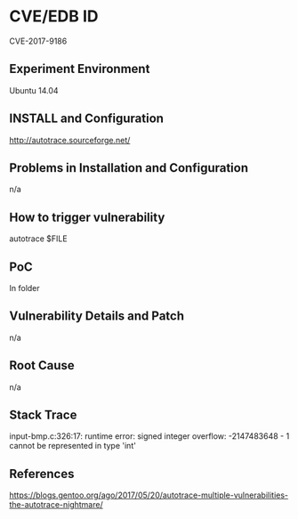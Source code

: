 # CVE/EDB ID
CVE-2017-9186
## Experiment Environment
Ubuntu 14.04
## INSTALL and Configuration
http://autotrace.sourceforge.net/
## Problems in Installation and Configuration
n/a
## How to trigger vulnerability
autotrace $FILE
## PoC
In folder
## Vulnerability Details and Patch
n/a
## Root Cause
n/a
## Stack Trace
input-bmp.c:326:17: runtime error: signed integer overflow: -2147483648 - 1 cannot be represented in type 'int'
## References
https://blogs.gentoo.org/ago/2017/05/20/autotrace-multiple-vulnerabilities-the-autotrace-nightmare/